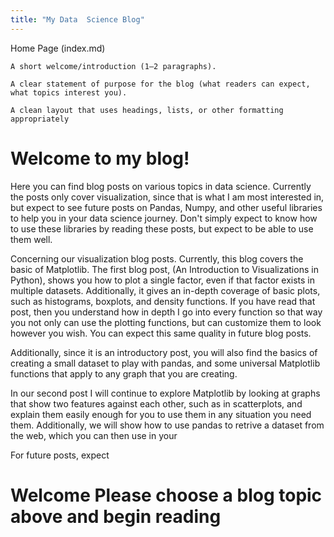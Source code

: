 ```yaml
---
title: "My Data  Science Blog"
---
```


Home Page (index.md)

    A short welcome/introduction (1–2 paragraphs).

    A clear statement of purpose for the blog (what readers can expect, what topics interest you).

    A clean layout that uses headings, lists, or other formatting appropriately


# Welcome to my blog!

Here you can find blog posts on various topics in data science. Currently the posts only cover visualization, since that is what I am most interested in, but expect to see future posts on Pandas, Numpy, and other useful libraries to help you in your data science journey. Don't simply expect to know how to use these libraries by reading these posts, but expect to be able to use them well. 

Concerning our visualization blog posts. Currently, this blog covers the basic of Matplotlib. The first blog post, (An Introduction to Visualizations in Python), shows you how to plot a single factor, even if that factor exists in multiple datasets. Additionally, it gives an in-depth coverage of basic plots, such as histograms, boxplots, and density functions. If you have read that post, then you understand how in depth I go into every function so that way you not only can use the plotting functions, but can customize them to look however you wish. You can expect this same quality in future blog posts. 

Additionally, since it is an introductory post, you will also find the basics of creating a small dataset to play with pandas, and some universal Matplotlib functions that apply to any graph that you are creating.

In our second post I will continue to explore Matplotlib by looking at graphs that show two features against each other, such as in scatterplots, and explain them easily enough for you to use them in any situation you need them. Additionally, we will show how to use pandas to retrive a dataset from the web, which you can then use in your 

For future posts, expect 










# Welcome Please choose a blog topic above and begin reading
